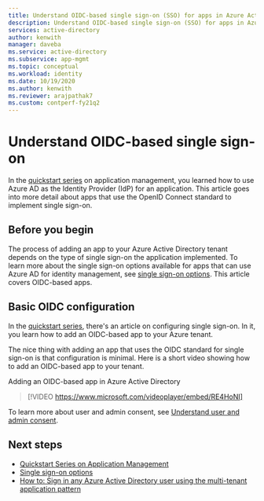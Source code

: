 ```yaml
---
title: Understand OIDC-based single sign-on (SSO) for apps in Azure Active Directory
description: Understand OIDC-based single sign-on (SSO) for apps in Azure Active Directory.
services: active-directory
author: kenwith
manager: daveba
ms.service: active-directory
ms.subservice: app-mgmt
ms.topic: conceptual
ms.workload: identity
ms.date: 10/19/2020
ms.author: kenwith
ms.reviewer: arajpathak7
ms.custom: contperf-fy21q2
---
```


# Understand OIDC-based single sign-on
In the [quickstart series](view-applications-portal.md) on application management, you learned how to use Azure AD as the Identity Provider (IdP) for an application. This article goes into more detail about apps that use the OpenID Connect standard to implement single sign-on. 

## Before you begin
The process of adding an app to your Azure Active Directory tenant depends on the type of single sign-on the application implemented. To learn more about the single sign-on options available for apps that can use Azure AD for identity management, see [single sign-on options](sso-options.md). This article covers OIDC-based apps.


## Basic OIDC configuration
In the [quickstart series](add-application-portal-setup-oidc-sso.md), there's an article on configuring single sign-on. In it, you learn how to add an OIDC-based app to your Azure tenant.

The nice thing with adding an app that uses the OIDC standard for single sign-on is that configuration is minimal. Here is a short video showing how to add an OIDC-based app to your tenant.

Adding an OIDC-based app in Azure Active Directory

> [!VIDEO https://www.microsoft.com/videoplayer/embed/RE4HoNI]

To learn more about user and admin consent, see [Understand user and admin consent](../develop/howto-convert-app-to-be-multi-tenant.md#understand-user-and-admin-consent).

## Next steps

- [Quickstart Series on Application Management](add-application-portal-setup-oidc-sso.md)
- [Single sign-on options](sso-options.md)
- [How to: Sign in any Azure Active Directory user using the multi-tenant application pattern](../develop/howto-convert-app-to-be-multi-tenant.md)
